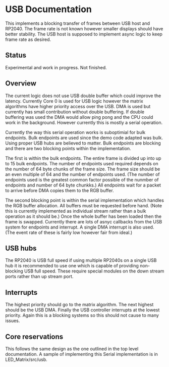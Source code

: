 # USB Documentation
This implements a blocking transfer of frames between USB host and RP2040. The frame rate is not known however smaller displays should have better stability. The USB host is supposed to implement async logic to keep frame rate as desired.

## Status
Experimental and work in progress. Not finished.

## Overview
The current logic does not use USB double buffer which could improve the latency.
Currently Core 0 is used for USB logic however the matrix algorithms have higher priority access over the USB. DMA is used but currently has small contribution without double buffering. If double buffering was used the DMA would allow ping pong and the CPU could work in the background. However currently this is mostly a serial operation.

Currently the way this serial operation works is suboptimial for bulk endpoints. Bulk endpoints are used since the demo code adapted was bulk. Using proper USB hubs are believed to matter. Bulk endpoints are blocking and there are two blocking points within the implementation. 

The first is within the bulk endpoints. The entire frame is divided up into up to 15 bulk endpoints.
The number of endpoints used required depends on the number of 64 byte chunks of the frame size. The frame size should be an even multiple of 64 and the number of endpoints used. (The number of endpoints used is the greatest common factor possible of the nunmber of endpoints and number of 64 byte chunkks.) All endpoints wait for a packet to arrive before DMA copies them to the RGB buffer.


The second blocking point is within the serial implementation which handles the RGB buffer allocation. All buffers must be requested before hand. (Note this is currently implemented as individual stream rather than a bulk operation as it should be.) Once the whole buffer has been loaded then the frame is swapped. Currently there are lots of asnyc callbacks from the USB system for endpoints and interrupt. A single DMA interrupt is also used. (The event rate of these is fairly low however fair from ideal.)

## USB hubs
The RP2040 is USB full speed if using multiple RP2040s on a single USB hub it is recommended to use one which is capable of providing non-blocking USB full speed. 
These require special modules on the down stream ports rather than up stream port.

## Interrupts
The highest priority should go to the matrix algorithm. The next highest should be the USB DMA. Finally the USB controller interrupts at the lowest priority. Again this is a blocking systems so this should not cause to many issues.

## Core reservations
This follows the same design as the one outlined in the top level documentation. A sample of implementing this Serial implementation is in LED_Matrix/src/usb.
